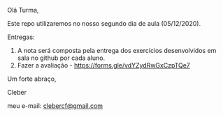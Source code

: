Olá Turma,

Este repo utilizaremos no nosso segundo dia de aula (05/12/2020).

Entregas:

1) A nota será composta pela entrega dos exercícios desenvolvidos em sala no github por cada aluno.
2) Fazer a avaliação - https://forms.gle/vdYZydRwGxCzpTQe7

Um forte abraço,

Cleber

meu e-mail: clebercf@gmail.com